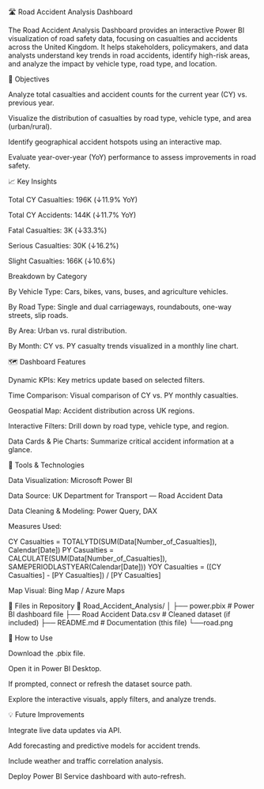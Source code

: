 🛣️ Road Accident Analysis Dashboard


The Road Accident Analysis Dashboard provides an interactive Power BI visualization of road safety data, focusing on casualties and accidents across the United Kingdom. It helps stakeholders, policymakers, and data analysts understand key trends in road accidents, identify high-risk areas, and analyze the impact by vehicle type, road type, and location.

🎯 Objectives

Analyze total casualties and accident counts for the current year (CY) vs. previous year.

Visualize the distribution of casualties by road type, vehicle type, and area (urban/rural).

Identify geographical accident hotspots using an interactive map.

Evaluate year-over-year (YoY) performance to assess improvements in road safety.

📈 Key Insights

Total CY Casualties: 196K (↓11.9% YoY)

Total CY Accidents: 144K (↓11.7% YoY)

Fatal Casualties: 3K (↓33.3%)

Serious Casualties: 30K (↓16.2%)

Slight Casualties: 166K (↓10.6%)

Breakdown by Category

By Vehicle Type: Cars, bikes, vans, buses, and agriculture vehicles.

By Road Type: Single and dual carriageways, roundabouts, one-way streets, slip roads.

By Area: Urban vs. rural distribution.

By Month: CY vs. PY casualty trends visualized in a monthly line chart.

🗺️ Dashboard Features

Dynamic KPIs: Key metrics update based on selected filters.

Time Comparison: Visual comparison of CY vs. PY monthly casualties.

Geospatial Map: Accident distribution across UK regions.

Interactive Filters: Drill down by road type, vehicle type, and region.

Data Cards & Pie Charts: Summarize critical accident information at a glance.

🧠 Tools & Technologies

Data Visualization: Microsoft Power BI

Data Source: UK Department for Transport — Road Accident Data

Data Cleaning & Modeling: Power Query, DAX

Measures Used:

CY Casualties = TOTALYTD(SUM(Data[Number_of_Casualties]), Calendar[Date])
PY Casualties = CALCULATE(SUM(Data[Number_of_Casualties]), SAMEPERIODLASTYEAR(Calendar[Date]))
YOY Casualties = ([CY Casualties] - [PY Casualties]) / [PY Casualties]


Map Visual: Bing Map / Azure Maps

📂 Files in Repository
📁 Road_Accident_Analysis/
│
├── power.pbix      # Power BI dashboard file
├── Road Accident Data.csv                         # Cleaned dataset (if included)
├── README.md                        # Documentation (this file)
└──road.png
   

🚦 How to Use

Download the .pbix file.

Open it in Power BI Desktop.

If prompted, connect or refresh the dataset source path.

Explore the interactive visuals, apply filters, and analyze trends.

💡 Future Improvements

Integrate live data updates via API.

Add forecasting and predictive models for accident trends.

Include weather and traffic correlation analysis.

Deploy Power BI Service dashboard with auto-refresh.


